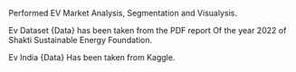 Performed EV Market Analysis, Segmentation and Visualysis.

Ev Dataset {Data}  has been taken from the PDF report Of the year 2022 of Shakti Sustainable Energy Foundation.

Ev India {Data} Has been taken from Kaggle.

